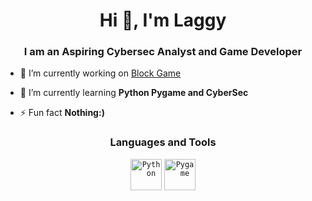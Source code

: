 <h1 align="center">Hi 👋, I'm Laggy</h1>
<h3 align="center">I am an Aspiring Cybersec Analyst and Game Developer</h3>


- 🔭 I’m currently working on [Block Game](https://github.com/laggy-boy/BlockGame)

- 🌱 I’m currently learning **Python Pygame and CyberSec**

- ⚡ Fun fact **Nothing:)**




<div align="center">

### Languages and Tools
  
</div>

<div align="center">
	<code><img width="50" src="https://user-images.githubusercontent.com/25181517/183423507-c056a6f9-1ba8-4312-a350-19bcbc5a8697.png" alt="Python" title="Python"/></code>
	<code><img width="50" src="https://github.com/marwin1991/profile-technology-icons/assets/76012086/cbaed680-d3a4-4693-9de6-23cdf5345928" alt="Pygame" title="Pygame"/></code>
</div>
